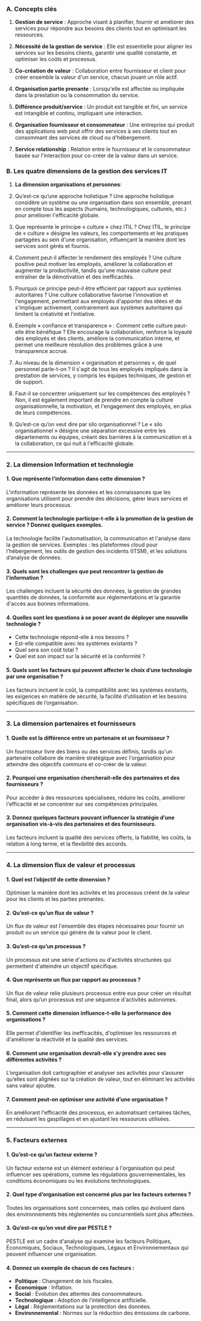 ### A. Concepts clés

1. **Gestion de service** : Approche visant à planifier, fournir et améliorer des services pour répondre aux besoins des clients tout en optimisant les ressources.

2. **Nécessité de la gestion de service** : Elle est essentielle pour aligner les services sur les besoins clients, garantir une qualité constante, et optimiser les coûts et processus.

3. **Co-création de valeur** : Collaboration entre fournisseur et client pour créer ensemble la valeur d'un service, chacun jouant un rôle actif.

4. **Organisation partie prenante** : Lorsqu'elle est affectée ou impliquée dans la prestation ou la consommation du service.

5. **Différence produit/service** : Un produit est tangible et fini, un service est intangible et continu, impliquant une interaction.

6. **Organisation fournisseur et consommateur** : Une entreprise qui produit des applications web peut offrir des services à ses clients tout en consommant des services de cloud ou d'hébergement.

7. **Service relationship** : Relation entre le fournisseur et le consommateur basée sur l'interaction pour co-créer de la valeur dans un service.

### B. Les quatre dimensions de la gestion des services IT

1. **La dimension organisations et personnes**:
1. Qu’est-ce qu’une approche holistique ?
Une approche holistique considère un système ou une organisation dans son ensemble, prenant en compte tous les aspects (humains, technologiques, culturels, etc.) pour améliorer l'efficacité globale.

2. Que représente le principe « culture » chez ITIL ?
Chez ITIL, le principe de « culture » désigne les valeurs, les comportements et les pratiques partagées au sein d'une organisation, influençant la manière dont les services sont gérés et fournis.

3. Comment peut-il affecter le rendement des employés ?
Une culture positive peut motiver les employés, améliorer la collaboration et augmenter la productivité, tandis qu'une mauvaise culture peut entraîner de la démotivation et des inefficacités.

4. Pourquoi ce principe peut-il être efficient par rapport aux systèmes autoritaires ?
Une culture collaborative favorise l'innovation et l'engagement, permettant aux employés d'apporter des idées et de s'impliquer activement, contrairement aux systèmes autoritaires qui limitent la créativité et l'initiative.

5. Exemple « confiance et transparence » : Comment cette culture peut-elle être bénéfique ?
Elle encourage la collaboration, renforce la loyauté des employés et des clients, améliore la communication interne, et permet une meilleure résolution des problèmes grâce à une transparence accrue.

6. Au niveau de la dimension « organisation et personnes », de quel personnel parle-t-on ?
Il s'agit de tous les employés impliqués dans la prestation de services, y compris les équipes techniques, de gestion et de support.

7. Faut-il se concentrer uniquement sur les compétences des employés ?
Non, il est également important de prendre en compte la culture organisationnelle, la motivation, et l'engagement des employés, en plus de leurs compétences.

8. Qu’est-ce qu’on veut dire par silo organisationnel ?
Le « silo organisationnel » désigne une séparation excessive entre les départements ou équipes, créant des barrières à la communication et à la collaboration, ce qui nuit à l'efficacité globale.

---
### 2. La dimension Information et technologie

#### 1. Que représente l’information dans cette dimension ?
L'information représente les données et les connaissances que les organisations utilisent pour prendre des décisions, gérer leurs services et améliorer leurs processus.

#### 2. Comment la technologie participe-t-elle à la promotion de la gestion de service ? Donnez quelques exemples.
La technologie facilite l'automatisation, la communication et l'analyse dans la gestion de services. Exemples : les plateformes cloud pour l'hébergement, les outils de gestion des incidents (ITSM), et les solutions d’analyse de données.

#### 3. Quels sont les challenges que peut rencontrer la gestion de l’information ?
Les challenges incluent la sécurité des données, la gestion de grandes quantités de données, la conformité aux réglementations et la garantie d'accès aux bonnes informations.

#### 4. Quelles sont les questions à se poser avant de déployer une nouvelle technologie ?
- Cette technologie répond-elle à nos besoins ?
- Est-elle compatible avec les systèmes existants ?
- Quel sera son coût total ?
- Quel est son impact sur la sécurité et la conformité ?

#### 5. Quels sont les facteurs qui peuvent affecter le choix d’une technologie par une organisation ?
Les facteurs incluent le coût, la compatibilité avec les systèmes existants, les exigences en matière de sécurité, la facilité d’utilisation et les besoins spécifiques de l’organisation.

---

### 3. La dimension partenaires et fournisseurs

#### 1. Quelle est la différence entre un partenaire et un fournisseur ?
Un fournisseur livre des biens ou des services définis, tandis qu'un partenaire collabore de manière stratégique avec l'organisation pour atteindre des objectifs communs et co-créer de la valeur.

#### 2. Pourquoi une organisation chercherait-elle des partenaires et des fournisseurs ?
Pour accéder à des ressources spécialisées, réduire les coûts, améliorer l'efficacité et se concentrer sur ses compétences principales.

#### 3. Donnez quelques facteurs pouvant influencer la stratégie d’une organisation vis-à-vis des partenaires et des fournisseurs.
Les facteurs incluent la qualité des services offerts, la fiabilité, les coûts, la relation à long terme, et la flexibilité des accords.

---

### 4. La dimension flux de valeur et processus

#### 1. Quel est l’objectif de cette dimension ?
Optimiser la manière dont les activités et les processus créent de la valeur pour les clients et les parties prenantes.

#### 2. Qu’est-ce qu’un flux de valeur ?
Un flux de valeur est l'ensemble des étapes nécessaires pour fournir un produit ou un service qui génère de la valeur pour le client.

#### 3. Qu’est-ce qu’un processus ?
Un processus est une série d'actions ou d'activités structurées qui permettent d'atteindre un objectif spécifique.

#### 4. Que représente un flux par rapport au processus ?
Un flux de valeur relie plusieurs processus entre eux pour créer un résultat final, alors qu’un processus est une séquence d'activités autonomes.

#### 5. Comment cette dimension influence-t-elle la performance des organisations ?
Elle permet d'identifier les inefficacités, d'optimiser les ressources et d'améliorer la réactivité et la qualité des services.

#### 6. Comment une organisation devrait-elle s’y prendre avec ses différentes activités ?
L’organisation doit cartographier et analyser ses activités pour s’assurer qu’elles sont alignées sur la création de valeur, tout en éliminant les activités sans valeur ajoutée.

#### 7. Comment peut-on optimiser une activité d’une organisation ?
En améliorant l'efficacité des processus, en automatisant certaines tâches, en réduisant les gaspillages et en ajustant les ressources utilisées.

---

### 5. Facteurs externes

#### 1. Qu’est-ce qu’un facteur externe ?
Un facteur externe est un élément extérieur à l'organisation qui peut influencer ses opérations, comme les régulations gouvernementales, les conditions économiques ou les évolutions technologiques.

#### 2. Quel type d’organisation est concerné plus par les facteurs externes ?
Toutes les organisations sont concernées, mais celles qui évoluent dans des environnements très réglementés ou concurrentiels sont plus affectées.

#### 3. Qu’est-ce qu’on veut dire par PESTLE ?
PESTLE est un cadre d'analyse qui examine les facteurs Politiques, Économiques, Sociaux, Technologiques, Légaux et Environnementaux qui peuvent influencer une organisation.

#### 4. Donnez un exemple de chacun de ces facteurs :
- **Politique** : Changement de lois fiscales.
- **Économique** : Inflation.
- **Social** : Évolution des attentes des consommateurs.
- **Technologique** : Adoption de l’intelligence artificielle.
- **Légal** : Réglementations sur la protection des données.
- **Environnemental** : Normes sur la réduction des émissions de carbone.